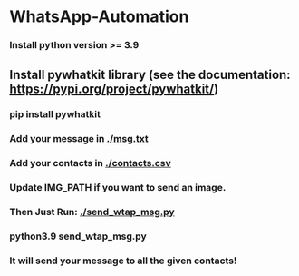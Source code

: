 # WhatsApp-Automation

### Install python version >= 3.9

## Install pywhatkit library (see the documentation: https://pypi.org/project/pywhatkit/)
### pip install pywhatkit

### Add your message in [./msg.txt](msg.txt)
### Add your contacts in [./contacts.csv](contacts.csv)
### Update IMG_PATH if you want to send an image.

### Then Just Run: [./send_wtap_msg.py](send_wtap_msg.py)

### python3.9 send_wtap_msg.py

### It will send your message to all the given contacts!

